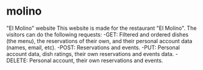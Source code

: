 # molino
"El Molino" website
This website is made for the restaurant "El Molino".
The visitors can do the following requests:
  -GET:
    Filtered and ordered dishes (the menu), the reservations of their own, and their personal account data (names, email, etc).
  -POST:
    Reservations and events.
  -PUT:
    Personal account data, dish ratings, their own reservations and events data.
  -DELETE:
    Personal account, their own reservations and events.
